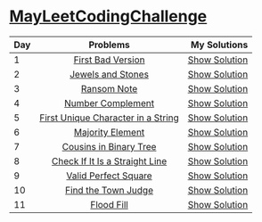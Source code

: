 # [MayLeetCodingChallenge](https://leetcode.com/explore/challenge/card/may-leetcoding-challenge/)


| Day | Problems | My Solutions |
| --- |:--------:|-------------:|
|  1  | [First Bad Version](https://leetcode.com/explore/featured/card/may-leetcoding-challenge/534/week-1-may-1st-may-7th/3316/) |  [Show Solution](https://github.com/PorokhninAlexander/MayLeetCodingChallenge/blob/master/firstWeek/1.firstBadVersion.js)  |
|  2  | [Jewels and Stones](https://leetcode.com/explore/featured/card/may-leetcoding-challenge/534/week-1-may-1st-may-7th/3317/) | [Show Solution](https://github.com/PorokhninAlexander/MayLeetCodingChallenge/blob/master/firstWeek/2.JewelsAndStones.js) |
|3|[Ransom Note](https://leetcode.com/explore/featured/card/may-leetcoding-challenge/534/week-1-may-1st-may-7th/3318/)|[Show Solution](https://github.com/PorokhninAlexander/MayLeetCodingChallenge/blob/master/firstWeek/3.RansomeNote.js)|
|4|[Number Complement](https://leetcode.com/explore/featured/card/may-leetcoding-challenge/534/week-1-may-1st-may-7th/3319/)|[Show Solution](https://github.com/PorokhninAlexander/MayLeetCodingChallenge/blob/master/firstWeek/4.NumberComplement.js)|
|5|[First Unique Character in a String](https://leetcode.com/explore/featured/card/may-leetcoding-challenge/534/week-1-may-1st-may-7th/3320/)|[Show Solution](https://github.com/PorokhninAlexander/MayLeetCodingChallenge/blob/master/firstWeek/5.FirstUniqueCharacterIn_a_String.js)|
|6|[Majority Element](https://leetcode.com/explore/featured/card/may-leetcoding-challenge/534/week-1-may-1st-may-7th/3321/)|[Show Solution](https://github.com/PorokhninAlexander/MayLeetCodingChallenge/blob/master/firstWeek/6.MajorityElement.js)|
|7|[Cousins in Binary Tree](https://leetcode.com/explore/featured/card/may-leetcoding-challenge/534/week-1-may-1st-may-7th/3322/)|[Show Solution](https://github.com/PorokhninAlexander/MayLeetCodingChallenge/blob/master/firstWeek/7.CousinsInBinaryTree.js)|
|8|[Check If It Is a Straight Line](https://leetcode.com/explore/featured/card/may-leetcoding-challenge/535/week-2-may-8th-may-14th/3323/)|[Show Solution](https://github.com/PorokhninAlexander/MayLeetCodingChallenge/blob/master/secondWeek/1.CheckIfItIs_a_StraightLine.js)|
|9|[Valid Perfect Square](https://leetcode.com/explore/featured/card/may-leetcoding-challenge/535/week-2-may-8th-may-14th/3324/)|[Show Solution](https://github.com/PorokhninAlexander/MayLeetCodingChallenge/blob/master/secondWeek/2.ValidPerfectSquare.js)|
|10|[Find the Town Judge](https://leetcode.com/explore/featured/card/may-leetcoding-challenge/535/week-2-may-8th-may-14th/3325/)|[Show Solution](https://github.com/PorokhninAlexander/MayLeetCodingChallenge/blob/master/secondWeek/3.FindtheTownJudge.js)|
|11|[Flood Fill](https://leetcode.com/explore/featured/card/may-leetcoding-challenge/535/week-2-may-8th-may-14th/3326/)|[Show Solution](https://github.com/PorokhninAlexander/MayLeetCodingChallenge/blob/master/secondWeek/4.FloodFill.js)|



